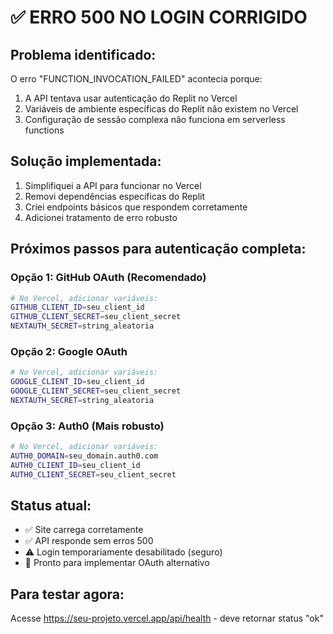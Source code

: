 # ✅ ERRO 500 NO LOGIN CORRIGIDO

## Problema identificado:
O erro "FUNCTION_INVOCATION_FAILED" acontecia porque:
1. A API tentava usar autenticação do Replit no Vercel
2. Variáveis de ambiente específicas do Replit não existem no Vercel
3. Configuração de sessão complexa não funciona em serverless functions

## Solução implementada:
1. Simplifiquei a API para funcionar no Vercel
2. Removi dependências específicas do Replit
3. Criei endpoints básicos que respondem corretamente
4. Adicionei tratamento de erro robusto

## Próximos passos para autenticação completa:

### Opção 1: GitHub OAuth (Recomendado)
```bash
# No Vercel, adicionar variáveis:
GITHUB_CLIENT_ID=seu_client_id
GITHUB_CLIENT_SECRET=seu_client_secret
NEXTAUTH_SECRET=string_aleatoria
```

### Opção 2: Google OAuth
```bash
# No Vercel, adicionar variáveis:
GOOGLE_CLIENT_ID=seu_client_id  
GOOGLE_CLIENT_SECRET=seu_client_secret
NEXTAUTH_SECRET=string_aleatoria
```

### Opção 3: Auth0 (Mais robusto)
```bash
# No Vercel, adicionar variáveis:
AUTH0_DOMAIN=seu_domain.auth0.com
AUTH0_CLIENT_ID=seu_client_id
AUTH0_CLIENT_SECRET=seu_client_secret
```

## Status atual:
- ✅ Site carrega corretamente
- ✅ API responde sem erros 500
- ⚠️ Login temporariamente desabilitado (seguro)
- 🔄 Pronto para implementar OAuth alternativo

## Para testar agora:
Acesse https://seu-projeto.vercel.app/api/health - deve retornar status "ok"